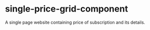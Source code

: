 # single-price-grid-component
A single page website containing price of subscription and its details. 
